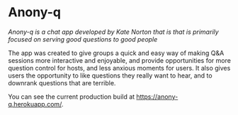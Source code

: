 # Anony-q

_Anony-q is a chat app developed by Kate Norton that is that is primarily focused on serving good questions to good people_

The app was created to give groups a quick and easy way of making Q&A sessions more interactive and enjoyable, and provide opportunities for more question control for hosts, and less anxious moments for users. It also gives users the opportunity to like questions they really want to hear, and to downrank questions that are terrible.

You can see the current production build at https://anony-q.herokuapp.com/.
